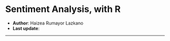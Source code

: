 # Sentiment Analysis, with R

-   **Author**: Haizea Rumayor Lazkano
-   **Last update**:

------------------------------------------------------------------------
